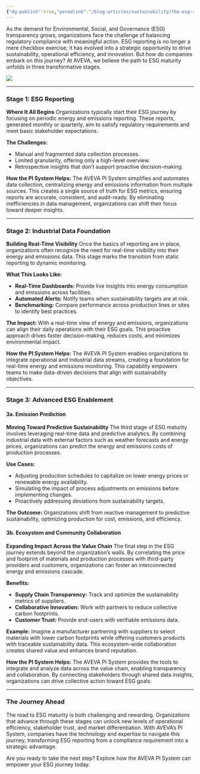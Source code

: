 ```yaml
---
{"dg-publish":true,"permalink":"/blog-articles/sustainability/the-esg-reporting-maturity-journey-from-compliance-to-collaboration/"}
---
```


As the demand for Environmental, Social, and Governance (ESG) transparency grows, organizations face the challenge of balancing regulatory compliance with meaningful action. ESG reporting is no longer a mere checkbox exercise; it has evolved into a strategic opportunity to drive sustainability, operational efficiency, and innovation. But how do companies embark on this journey? At AVEVA, we believe the path to ESG maturity unfolds in three transformative stages.

![](https://i.imgur.com/pioMqQB.png)

---

### **Stage 1: ESG Reporting**

**Where It All Begins** Organizations typically start their ESG journey by focusing on periodic energy and emissions reporting. These reports, generated monthly or quarterly, aim to satisfy regulatory requirements and meet basic stakeholder expectations.

**The Challenges:**
- Manual and fragmented data collection processes.
- Limited granularity, offering only a high-level overview.
- Retrospective insights that don’t support proactive decision-making.

**How the PI System Helps:** The AVEVA PI System simplifies and automates data collection, centralizing energy and emissions information from multiple sources. This creates a single source of truth for ESG metrics, ensuring reports are accurate, consistent, and audit-ready. By eliminating inefficiencies in data management, organizations can shift their focus toward deeper insights.

---

### **Stage 2: Industrial Data Foundation**

**Building Real-Time Visibility** Once the basics of reporting are in place, organizations often recognize the need for real-time visibility into their energy and emissions data. This stage marks the transition from static reporting to dynamic monitoring.

**What This Looks Like:**
- **Real-Time Dashboards:** Provide live insights into energy consumption and emissions across facilities.
- **Automated Alerts:** Notify teams when sustainability targets are at risk.
- **Benchmarking:** Compare performance across production lines or sites to identify best practices.

**The Impact:** With a real-time view of energy and emissions, organizations can align their daily operations with their ESG goals. This proactive approach drives faster decision-making, reduces costs, and minimizes environmental impact.

**How the PI System Helps:** The AVEVA PI System enables organizations to integrate operational and industrial data streams, creating a foundation for real-time energy and emissions monitoring. This capability empowers teams to make data-driven decisions that align with sustainability objectives.

---

### **Stage 3: Advanced ESG Enablement**

#### **3a. Emission Prediction**

**Moving Toward Predictive Sustainability** The third stage of ESG maturity involves leveraging real-time data and predictive analytics. By combining industrial data with external factors such as weather forecasts and energy prices, organizations can predict the energy and emissions costs of production processes.

**Use Cases:**
- Adjusting production schedules to capitalize on lower energy prices or renewable energy availability.
- Simulating the impact of process adjustments on emissions before implementing changes.
- Proactively addressing deviations from sustainability targets.

**The Outcome:** Organizations shift from reactive management to predictive sustainability, optimizing production for cost, emissions, and efficiency.

#### **3b. Ecosystem and Community Collaboration**

**Expanding Impact Across the Value Chain** The final step in the ESG journey extends beyond the organization’s walls. By correlating the price and footprint of materials and production processes with third-party providers and customers, organizations can foster an interconnected energy and emissions cascade.

**Benefits:**
- **Supply Chain Transparency:** Track and optimize the sustainability metrics of suppliers.
- **Collaborative Innovation:** Work with partners to reduce collective carbon footprints.
- **Customer Trust:** Provide end-users with verifiable emissions data.

**Example:** Imagine a manufacturer partnering with suppliers to select materials with lower carbon footprints while offering customers products with traceable sustainability data. This ecosystem-wide collaboration creates shared value and enhances brand reputation.

**How the PI System Helps:** The AVEVA PI System provides the tools to integrate and analyze data across the value chain, enabling transparency and collaboration. By connecting stakeholders through shared data insights, organizations can drive collective action toward ESG goals.

---
### **The Journey Ahead**

The road to ESG maturity is both challenging and rewarding. Organizations that advance through these stages can unlock new levels of operational efficiency, stakeholder trust, and market differentiation. With AVEVA’s PI System, companies have the technology and expertise to navigate this journey, transforming ESG reporting from a compliance requirement into a strategic advantage.

Are you ready to take the next step? Explore how the AVEVA PI System can empower your ESG journey today.